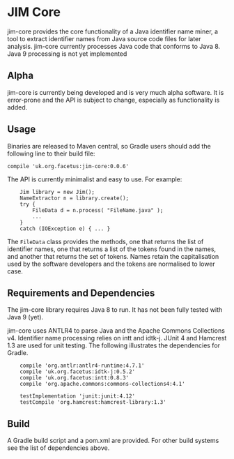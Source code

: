 # JIM Core
jim-core provides the core functionality of a Java identifier name miner, a tool to extract identifier names from Java source code files for later analysis. jim-core currently processes Java code that conforms to Java 8. Java 9 processing is not yet implemented

## Alpha
jim-core is  currently being developed and is very much alpha software. It is error-prone and the API is subject to change, especially as functionality is added.

## Usage
Binaries are released to Maven central, so Gradle users should add the following line to their build file:

  ``compile 'uk.org.facetus:jim-core:0.0.6'``

The API is currently minimalist and easy to use. For example:

```  
    Jim library = new Jim();
    NameExtractor n = library.create();
    try {
        FileData d = n.process( "FileName.java" );
		...
    }
    catch (IOException e) { ... }
```

The ``FileData`` class provides the methods, one that returns the list of identifier names, one that returns a list of the tokens found in the names, and another that returns the set of tokens. Names retain the capitalisation used by the software developers and the tokens are normalised to lower case. 

## Requirements and Dependencies

The jim-core library requires Java 8 to run. It has not been fully tested with Java 9 (yet). 

jim-core uses ANTLR4 to parse Java and the Apache Commons Collections v4. Identifier name processing relies on intt and idtk-j. JUnit 4 and Hamcrest 1.3 are used for unit testing. The following illustrates the dependencies for Gradle.

```   
    compile 'org.antlr:antlr4-runtime:4.7.1'
    compile 'uk.org.facetus:idtk-j:0.5.2'
    compile 'uk.org.facetus:intt:0.8.3'
    compile 'org.apache.commons:commons-collections4:4.1'
    
    testImplementation 'junit:junit:4.12'
    testCompile 'org.hamcrest:hamcrest-library:1.3'
```

## Build
A Gradle build script and a pom.xml are provided. For other build systems see the list of dependencies above. 


